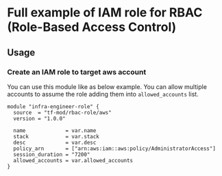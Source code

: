 # Full example of IAM role for RBAC (Role-Based Access Control)

## Usage
### Create an IAM role to target aws account

You can use this module like as below example. You can allow multiple accounts to assume the role adding them into `allowed_accounts` list. 

```
module "infra-engineer-role" {
  source  = "tf-mod/rbac-role/aws"
  version = "1.0.0"

  name             = var.name
  stack            = var.stack
  desc             = var.desc
  policy_arn       = ["arn:aws:iam::aws:policy/AdministratorAccess"]
  session_duration = "7200"
  allowed_accounts = var.allowed_accounts
}
```

